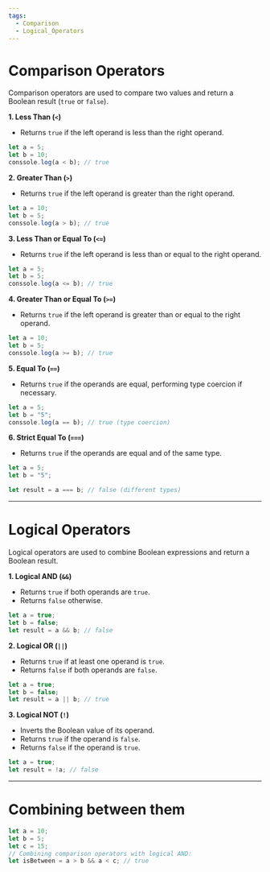 ```yaml
---
tags:
  - Comparison
  - Logical_Operators
---
```


# **Comparison Operators**

Comparison operators are used to compare two values and return a Boolean result (`true` or `false`).


**1. Less Than (`<`)**

- Returns `true` if the left operand is less than the right operand.
```js
let a = 5;
let b = 10;
conssole.log(a < b); // true
```

**2. Greater Than (`>`)**

- Returns `true` if the left operand is greater than the right operand.
```js
let a = 10;
let b = 5;
conssole.log(a > b); // true
```

**3. Less Than or Equal To (`<=`)**

- Returns `true` if the left operand is less than or equal to the right operand.
```js
let a = 5;
let b = 5;
conssole.log(a <= b); // true
```

**4. Greater Than or Equal To (`>=`)**

- Returns `true` if the left operand is greater than or equal to the right operand.
```js
let a = 10;
let b = 5;
conssole.log(a >= b); // true
```

**5. Equal To (`==`)**

- Returns `true` if the operands are equal, performing type coercion if necessary.
```js
let a = 5;
let b = "5";
conssole.log(a == b); // true (type coercion)
```

**6. Strict Equal To (`===`)**

- Returns `true` if the operands are equal and of the same type.
```js
let a = 5;
let b = "5";

let result = a === b; // false (different types)
```

---

# Logical Operators

Logical operators are used to combine Boolean expressions and return a Boolean result.

**1. Logical AND (`&&`)**

- Returns `true` if both operands are `true`.
- Returns `false` otherwise.

```js
let a = true;
let b = false;
let result = a && b; // false
```



**2. Logical OR (`||`)**

- Returns `true` if at least one operand is `true`.
- Returns `false` if both operands are `false`.

```js
let a = true;
let b = false;
let result = a || b; // true
```


**3. Logical NOT (`!`)**

- Inverts the Boolean value of its operand.
- Returns `true` if the operand is `false`.
- Returns `false` if the operand is `true`.

```js
let a = true;
let result = !a; // false
```

---

# Combining between them

```js
let a = 10; 
let b = 5;
let c = 15; 
// Combining comparison operators with logical AND: 
let isBetween = a > b && a < c; // true
```
